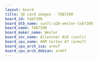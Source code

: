 ```yaml
---
layout: board
title: SD card images - TAB7200
board_id: tab7200
board_dtb_name: sun7i-a20-wexler-tab7200
board_name: TAB7200
board_maker_name: Wexler
board_soc_name: Allwinner A20 (sun7i)
board_cpu_name: ARM Cortex A7 (armv7)
board_cpu_arch_isa: armv7
board_cpu_arch_debian: armhf
---
```

